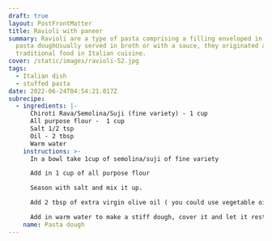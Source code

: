 ```yaml
---
draft: true
layout: PostFrontMatter
title: Ravioli with paneer
summary: Ravioli are a type of pasta comprising a filling enveloped in thin
  pasta doughUsually served in broth or with a sauce, they originated as a
  traditional food in Italian cuisine.
cover: /static/images/ravioli-52.jpg
tags:
  - Italian dish
  - stuffed pasta
date: 2022-06-24T04:54:21.017Z
subrecipe:
  - ingredients: |-
      Chiroti Rava/Semolina/Suji (fine variety) - 1 cup
      All purpose flour -  1 cup 
      Salt 1/2 tsp
      Oil - 2 tbsp
      Warm water 
    instructions: >-
      In a bowl take 1cup of semolina/suji of fine variety

      Add in 1 cup of all purpose flour

      Season with salt and mix it up. 

      Add 2 tbsp of extra virgin olive oil ( you could use vegetable oil also)quick mix 

      Add in warm water to make a stiff dough, cover it and let it rest for 20 mins.
    name: Pasta dough
---
```

